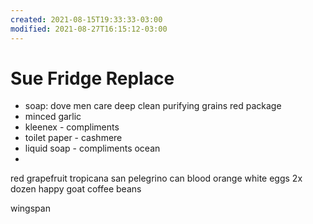 ```yaml
---
created: 2021-08-15T19:33:33-03:00
modified: 2021-08-27T16:15:12-03:00
---
```


# Sue Fridge Replace

- soap: dove men care deep clean purifying grains red package 
- minced garlic
- kleenex - compliments 
- toilet paper - cashmere
- liquid soap - compliments ocean
- 


red grapefruit tropicana 
san pelegrino can blood orange 
white eggs 2x dozen
happy goat coffee beans

wingspan
